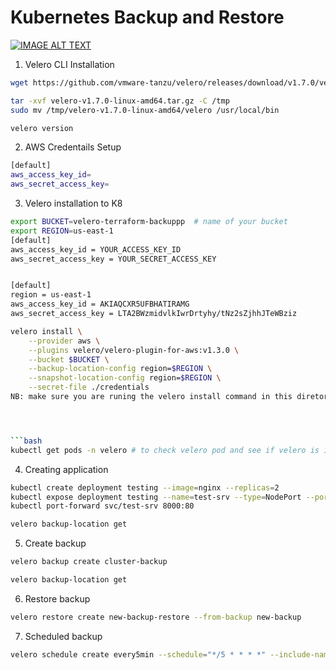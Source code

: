 # Kubernetes Backup and Restore


[![IMAGE ALT TEXT](http://img.youtube.com/vi/_y0yGAbLknU/0.jpg)](http://www.youtube.com/watch?v=_y0yGAbLknU "Video Tutorial")


1. Velero CLI Installation

```bash
wget https://github.com/vmware-tanzu/velero/releases/download/v1.7.0/velero-v1.7.0-linux-amd64.tar.gz

tar -xvf velero-v1.7.0-linux-amd64.tar.gz -C /tmp
sudo mv /tmp/velero-v1.7.0-linux-amd64/velero /usr/local/bin

velero version
```

2. AWS Credentails Setup
   

```bash
[default]
aws_access_key_id=
aws_secret_access_key=
```

3. Velero installation to K8

```bash
export BUCKET=velero-terraform-backuppp  # name of your bucket
export REGION=us-east-1
[default]
aws_access_key_id = YOUR_ACCESS_KEY_ID
aws_secret_access_key = YOUR_SECRET_ACCESS_KEY


[default]
region = us-east-1
aws_access_key_id = AKIAQCXR5UFBHATIRAMG
aws_secret_access_key = LTA2BWzmidvlkIwrDrtyhy/tNz2sZjhhJTeWBziz

velero install \
    --provider aws \
    --plugins velero/velero-plugin-for-aws:v1.3.0 \
    --bucket $BUCKET \
    --backup-location-config region=$REGION \
    --snapshot-location-config region=$REGION \
    --secret-file ./credentials
NB: make sure you are runing the velero install command in this diretory .aws configure




```bash
kubectl get pods -n velero # to check velero pod and see if velero is install
```

4. Creating application

```bash
kubectl create deployment testing --image=nginx --replicas=2
kubectl expose deployment testing --name=test-srv --type=NodePort --port=80
kubectl port-forward svc/test-srv 8000:80
```

```bash
velero backup-location get
```
5. Create backup 
```bash
velero backup create cluster-backup
```

```bash
velero backup-location get
```

6. Restore backup
```bash
velero restore create new-backup-restore --from-backup new-backup
```
 7. Scheduled backup
```bash
velero schedule create every5min --schedule="*/5 * * * *" --include-namespaces test --ttl 0h15m0s
```
